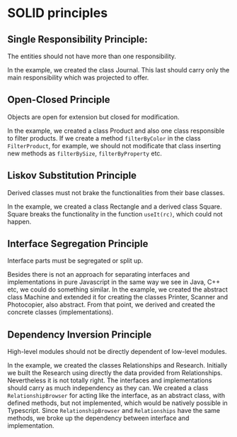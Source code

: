 # SOLID principles

## Single Responsibility Principle:

The entities should not have more than one responsibility.

In the example, we created the class Journal. This last should carry only the main responsibility which was projected to offer.

## Open-Closed Principle

Objects are open for extension but closed for modification.

In the example, we created a class Product and also one class responsible to filter products. If we create a method ```filterByColor``` in the class ```FilterProduct```, for example, we should not modificate that class inserting new methods as ```filterBySize```, ```filterByProperty``` etc.

## Liskov Substitution Principle

Derived classes must not brake the functionalities from their base classes.

In the example, we created a class Rectangle and a derived class Square. Square breaks the functionality in the function ```useIt(rc)```, which could not happen.

## Interface Segregation Principle

Interface parts must be segregated or split up.

Besides there is not an approach for separating interfaces and implementations in pure Javascript in the same way we see in Java, C++ etc, we could do something similar. In the example, we created the abstract class Machine and extended it for creating the classes Printer, Scanner and Photocopier, also abstract. From that point, we derived and created the concrete classes (implementations).

## Dependency Inversion Principle

High-level modules should not be directly dependent of low-level modules.

In the example, we created the classes Relationships and Research. Initially we built the Research using directly the data provided from Relationships. Nevertheless it is not totally right. The interfaces and implementations should carry as much independency as they can. We created a class ```RelationshipBrowser``` for acting like the interface, as an abstract class, with defined methods, but not implemented, which would be natively possible in Typescript. Since ```RelationshipBrowser``` and ```Relationships``` have the same methods, we broke up the dependency between interface and implementation.